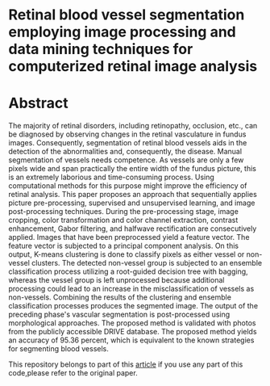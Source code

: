 # Retinal blood vessel segmentation employing image processing and data mining techniques for computerized retinal image analysis

# Abstract
The majority of retinal disorders, including retinopathy, occlusion, etc., can be diagnosed by observing changes in the retinal vasculature in fundus images. Consequently, segmentation of retinal blood vessels aids in the detection of the abnormalities and, consequently, the disease. Manual segmentation of vessels needs competence. As vessels are only a few pixels wide and span practically the entire width of the fundus picture, this is an extremely laborious and time-consuming process. Using computational methods for this purpose might improve the efficiency of retinal analysis. This paper proposes an approach that sequentially applies picture pre-processing, supervised and unsupervised learning, and image post-processing techniques. During the pre-processing stage, image cropping, color transformation and color channel extraction, contrast enhancement, Gabor filtering, and halfwave rectification are consecutively applied.
Images that have been preprocessed yield a feature vector. The feature vector is subjected to a principal component analysis. On this output, K-means clustering is done to classify pixels as either vessel or non-vessel clusters. The detected non-vessel group is subjected to an ensemble classification process utilizing a root-guided decision tree with bagging, whereas the vessel group is left unprocessed because additional processing could lead to an increase in the misclassification of vessels as non-vessels. Combining the results of the clustering and ensemble classification processes produces the segmented image. The output of the preceding phase's vascular segmentation is post-processed using morphological approaches. The proposed method is validated with photos from the publicly accessible DRIVE database. The proposed method yields an accuracy of 95.36 percent, which is equivalent to the known strategies for segmenting blood vessels.

This repository belongs to part of this [article](https://doi.org/10.1016/j.bbe.2015.06.004)
if you use any part of this code,please refer to the original paper.
